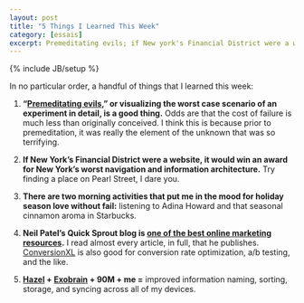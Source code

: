 ```yaml
---
layout: post
title: "5 Things I Learned This Week"
category: [essais]
excerpt: Premeditating evils; if New york's Financial District were a website; Hazel + Exobrain + 90M + Me...
---
```

{% include JB/setup %}

In no particular order, a handful of things that I learned this week:

1.  **“[Premeditating evils](http://online.wsj.com/article/SB10001424127887324705104578147333270637790.html),” or visualizing the worst case scenario of an experiment in detail, is a good thing.** Odds are that the cost of failure is much less than originally conceived. I think this is because prior to premeditation, it was really the element of the unknown that was so terrifying.

2.  **If New York’s Financial District were a website, it would win an award for New York’s worst navigation and information architecture.** Try finding a place on Pearl Street, I dare you.

3.  **There are two morning activities that put me in the mood for holiday season love without fail:** listening to Adina Howard and that seasonal cinnamon aroma in Starbucks.

4.  **Neil Patel’s Quick Sprout blog is [one of the best online marketing resources](http://www.quicksprout.com/).** I read almost every article, in full, that he publishes. [ConversionXL](http://www.conversionxl.com) is also good for conversion rate optimization, a/b testing, and the like.

5.  **[Hazel](http://www.noodlesoft.com/hazel.php) + [Exobrain](https://www.exobrain.co) + 90M + me =** improved information naming, sorting, storage, and syncing across all of my devices.